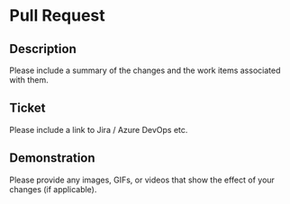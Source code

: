 # Pull Request

## Description

Please include a summary of the changes and the work items associated with them.

## Ticket

Please include a link to Jira / Azure DevOps etc.

## Demonstration

Please provide any images, GIFs, or videos that show the effect of your changes (if applicable).
